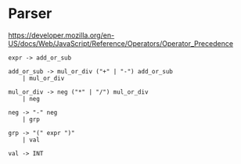 # Parser

https://developer.mozilla.org/en-US/docs/Web/JavaScript/Reference/Operators/Operator_Precedence

```
expr -> add_or_sub

add_or_sub -> mul_or_div ("+" | "-") add_or_sub
    | mul_or_div

mul_or_div -> neg ("*" | "/") mul_or_div 
    | neg

neg -> "-" neg 
    | grp

grp -> "(" expr ")" 
    | val   

val -> INT
```